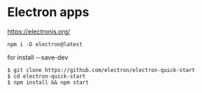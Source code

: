# Electron apps

https://electronjs.org/
```
npm i -D electron@latest
```
for install --save-dev

```
$ git clone https://github.com/electron/electron-quick-start
$ cd electron-quick-start
$ npm install && npm start
```
